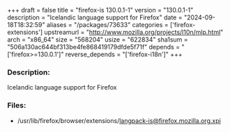 +++
draft = false
title = "firefox-is 130.0.1-1"
version = "130.0.1-1"
description = "Icelandic language support for Firefox"
date = "2024-09-18T18:32:59"
aliases = "/packages/73633"
categories = ['firefox-extensions']
upstreamurl = "http://www.mozilla.org/projects/l10n/mlp.html"
arch = "x86_64"
size = "568204"
usize = "622834"
sha1sum = "506a130ac644bf313be4fe868419179dfde5f71f"
depends = "['firefox>=130.0.1']"
reverse_depends = "['firefox-i18n']"
+++
### Description: 
Icelandic language support for Firefox

### Files: 
* /usr/lib/firefox/browser/extensions/langpack-is@firefox.mozilla.org.xpi
